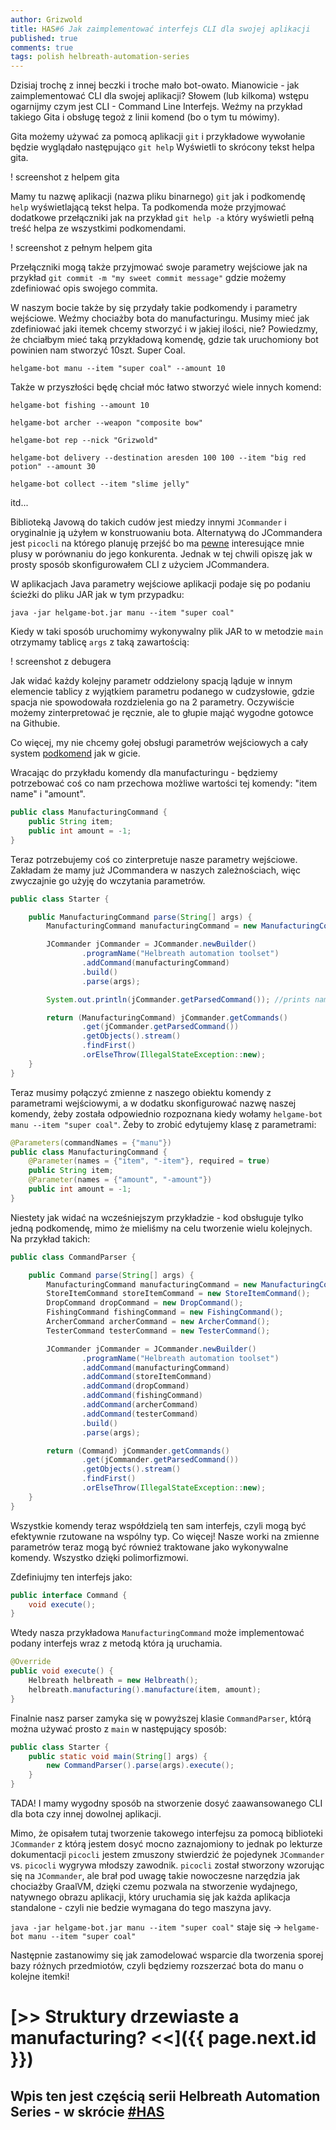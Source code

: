 ```yaml
---
author: Grizwold
title: HAS#6 Jak zaimplementować interfejs CLI dla swojej aplikacji
published: true
comments: true
tags: polish helbreath-automation-series
---
```


Dzisiaj trochę z innej beczki i troche mało bot-owato. Mianowicie - jak zaimplementować CLI dla swojej aplikacji? Słowem 
(lub kilkoma) wstępu ogarnijmy czym jest CLI - Command Line Interfejs. Weźmy na przykład takiego Gita i obsługę tegoż z 
linii komend (bo o tym tu mówimy).

Gita możemy używać za pomocą aplikacji `git` i przykładowe wywołanie będzie wyglądało następująco `git help`
Wyświetli to skrócony tekst helpa gita. 

! screenshot z helpem gita

Mamy tu nazwę aplikacji (nazwa pliku binarnego) `git` jak i podkomendę `help` 
wyświetlającą tekst helpa. Ta podkomenda może przyjmować dodatkowe przełączniki jak na przykład `git help -a` który 
wyświetli pełną treść helpa ze wszystkimi podkomendami. 

! screenshot z pełnym helpem gita

Przełączniki mogą także przyjmować swoje parametry wejściowe jak
na przykład `git commit -m "my sweet commit message"` gdzie możemy zdefiniować opis swojego commita.

W naszym bocie także by się przydały takie podkomendy i parametry wejściowe. Weźmy chociażby bota do manufacturingu. 
Musimy mieć jak zdefiniować jaki itemek chcemy stworzyć i w jakiej ilości, nie? Powiedzmy, że chciałbym mieć taką
przykładową komendę, gdzie tak uruchomiony bot powinien nam stworzyć 10szt. Super Coal.

`helgame-bot manu --item "super coal" --amount 10`

Także w przyszłości będę chciał móc łatwo stworzyć wiele innych komend:

`helgame-bot fishing --amount 10`

`helgame-bot archer --weapon "composite bow"`

`helgame-bot rep --nick "Grizwold"`

`helgame-bot delivery --destination aresden 100 100 --item "big red potion" --amount 30`

`helgame-bot collect --item "slime jelly"`

itd...

Biblioteką Javową do takich cudów jest miedzy innymi `JCommander` i oryginalnie ją użyłem w konstruowaniu bota. Alternatywą 
do JCommandera jest `picocli` na którego planuję przejść bo ma [pewne](https://github.com/remkop/picocli/wiki/picocli-vs-JCommander) 
interesujące mnie plusy w porównaniu do jego konkurenta. Jednak w tej chwili opiszę jak w prosty sposób skonfigurowałem
CLI z użyciem JCommandera.

W aplikacjach Java parametry wejściowe aplikacji podaje się po podaniu ścieżki do pliku JAR jak w tym przypadku:

`java -jar helgame-bot.jar manu --item "super coal"`

Kiedy w taki sposób uruchomimy wykonywalny plik JAR to w metodzie `main` otrzymamy tablicę `args` z taką zawartością:

! screenshot z debugera

Jak widać każdy kolejny parametr oddzielony spacją ląduje w innym elemencie tablicy z wyjątkiem parametru podanego w 
cudzysłowie, gdzie spacja nie spowodowała rozdzielenia go na 2 parametry. Oczywiście możemy zinterpretować je ręcznie,
ale to głupie mająć wygodne gotowce na Githubie.

Co więcej, my nie chcemy gołej obsługi parametrów wejściowych a cały system [podkomend](https://jcommander.org/#_more_complex_syntaxes_commands) 
jak w gicie.

Wracając do przykładu komendy dla manufacturingu - będziemy potrzebować coś co nam przechowa możliwe wartości tej komendy:
"item name" i "amount".

```java
public class ManufacturingCommand {
    public String item;
    public int amount = -1;
}
```

Teraz potrzebujemy coś co zinterpretuje nasze parametry wejściowe. Zakładam że mamy już JCommandera w naszych zależnościach, 
więc zwyczajnie go użyję do wczytania parametrów.

```java
public class Starter {

    public ManufacturingCommand parse(String[] args) {
        ManufacturingCommand manufacturingCommand = new ManufacturingCommand();

        JCommander jCommander = JCommander.newBuilder()
                .programName("Helbreath automation toolset")
                .addCommand(manufacturingCommand)
                .build()
                .parse(args);

        System.out.println(jCommander.getParsedCommand()); //prints name of the parsed command

        return (ManufacturingCommand) jCommander.getCommands()
                .get(jCommander.getParsedCommand())
                .getObjects().stream()
                .findFirst()
                .orElseThrow(IllegalStateException::new);
    }
}
```

Teraz musimy połączyć zmienne z naszego obiektu komendy z parametrami wejściowymi, a w dodatku skonfigurować nazwę naszej
komendy, żeby została odpowiednio rozpoznana kiedy wołamy `helgame-bot manu --item "super coal"`. Żeby to zrobić edytujemy
klasę z parametrami:

```java
@Parameters(commandNames = {"manu"})
public class ManufacturingCommand {
    @Parameter(names = {"item", "-item"}, required = true)
    public String item;
    @Parameter(names = {"amount", "-amount"})
    public int amount = -1;
}
```

Niestety jak widać na wcześniejszym przykładzie - kod obsługuje tylko jedną podkomendę, mimo że mieliśmy na celu tworzenie
wielu kolejnych. Na przykład takich:

```java
public class CommandParser {

    public Command parse(String[] args) {
        ManufacturingCommand manufacturingCommand = new ManufacturingCommand();
        StoreItemCommand storeItemCommand = new StoreItemCommand();
        DropCommand dropCommand = new DropCommand();
        FishingCommand fishingCommand = new FishingCommand();
        ArcherCommand archerCommand = new ArcherCommand();
        TesterCommand testerCommand = new TesterCommand();

        JCommander jCommander = JCommander.newBuilder()
                .programName("Helbreath automation toolset")
                .addCommand(manufacturingCommand)
                .addCommand(storeItemCommand)
                .addCommand(dropCommand)
                .addCommand(fishingCommand)
                .addCommand(archerCommand)
                .addCommand(testerCommand)
                .build()
                .parse(args);

        return (Command) jCommander.getCommands()
                .get(jCommander.getParsedCommand())
                .getObjects().stream()
                .findFirst()
                .orElseThrow(IllegalStateException::new);
    }
}
``` 

Wszystkie komendy teraz współdzielą ten sam interfejs, czyli mogą być efektywnie rzutowane na wspólny typ. Co więcej!
Nasze worki na zmienne parametrów teraz mogą być również traktowane jako wykonywalne komendy. Wszystko dzięki polimorfizmowi.

Zdefiniujmy ten interfejs jako:

```java
public interface Command {
    void execute();
}
```

Wtedy nasza przykładowa `ManufacturingCommand` może implementować podany interfejs wraz z metodą która ją uruchamia.

```java
@Override
public void execute() {
    Helbreath helbreath = new Helbreath();
    helbreath.manufacturing().manufacture(item, amount);
}
```

Finalnie nasz parser zamyka się w powyższej klasie `CommandParser`, którą można używać prosto z `main` w następujący sposób:

```java
public class Starter {
    public static void main(String[] args) {
        new CommandParser().parse(args).execute();
    }
}
```

TADA! I mamy wygodny sposób na stworzenie dosyć zaawansowanego CLI dla bota czy innej dowolnej aplikacji.

Mimo, że opisałem tutaj tworzenie takowego interfejsu za pomocą biblioteki `JCommander` z którą jestem dosyć mocno zaznajomiony
to jednak po lekturze dokumentacji `picocli` jestem zmuszony stwierdzić że pojedynek `JCommander` vs. `picocli` wygrywa
młodszy zawodnik. `picocli` został stworzony wzorując się na `JCommander`, ale brał pod uwagę takie nowoczesne narzędzia 
jak chociażby GraalVM, dzięki czemu pozwala na stworzenie wydajnego, natywnego obrazu aplikacji, który uruchamia się jak każda
aplikacja standalone - czyli nie bedzie wymagana do tego maszyna javy. 

`java -jar helgame-bot.jar manu --item "super coal"` staje się -> `helgame-bot manu --item "super coal"`

Następnie zastanowimy się jak zamodelować wsparcie dla tworzenia sporej bazy różnych przedmiotów, czyli będziemy rozszerzać 
bota do manu o kolejne itemki!
 
# [>> Struktury drzewiaste a manufacturing? <<]({{ page.next.id }}) 
## Wpis ten jest częścią serii Helbreath Automation Series - w skrócie <a href="/tags#helbreath-automation-series">#HAS</a>
